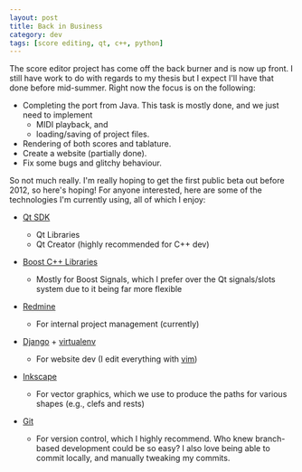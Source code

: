 ```yaml
---           
layout: post
title: Back in Business
category: dev
tags: [score editing, qt, c++, python]
---
```

The score editor project has come off the back burner and is now up front. I still have work to do with regards to my thesis but I expect I'll have that done before mid-summer. <!-- more --> Right now the focus is on the following:

* Completing the port from Java. This task is mostly done, and we just need to implement
  * MIDI playback, and
  * loading/saving of project files.
* Rendering of both scores and tablature.
* Create a website (partially done).
* Fix some bugs and glitchy behaviour.

So not much really. I'm really hoping to get the first public beta out before 2012, so here's hoping! For anyone interested, here are some of the technologies I'm currently using, all of which I enjoy:

* [Qt SDK](http://qt.nokia.com/)
  * Qt Libraries
  * Qt Creator (highly recommended for C++ dev)
* [Boost C++ Libraries](http://www.boost.org/)

  * Mostly for Boost Signals, which I prefer over the Qt signals/slots system due to it being far more flexible
* [Redmine](http://www.redmine.org/)

  * For internal project management (currently)
* [Django](http://djangoproject.com/) + [virtualenv](http://pypi.python.org/pypi/virtualenv)

  * For website dev (I edit everything with [vim](http://www.vim.org/))
* [Inkscape](http://inkscape.org/)

  * For vector graphics, which we use to produce the paths for various shapes (e.g., clefs and rests)
* [Git](http://git-scm.com/)

  * For version control, which I highly recommend. Who knew branch-based development could be so easy? I also love being able to commit locally, and manually tweaking my commits.